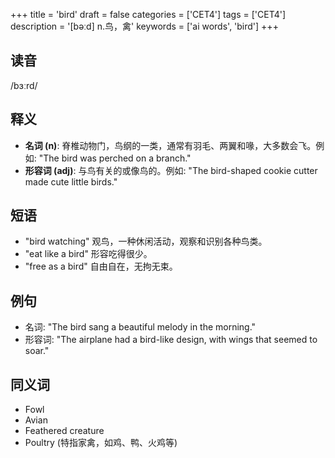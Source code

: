 +++
title = 'bird'
draft = false
categories = ['CET4']
tags = ['CET4']
description = '[bəːd] n.鸟，禽'
keywords = ['ai words', 'bird']
+++

## 读音
/bɜːrd/

## 释义
- **名词 (n)**: 脊椎动物门，鸟纲的一类，通常有羽毛、两翼和喙，大多数会飞。例如: "The bird was perched on a branch."
- **形容词 (adj)**: 与鸟有关的或像鸟的。例如: "The bird-shaped cookie cutter made cute little birds."

## 短语
- "bird watching" 观鸟，一种休闲活动，观察和识别各种鸟类。
- "eat like a bird" 形容吃得很少。
- "free as a bird" 自由自在，无拘无束。

## 例句
- 名词: "The bird sang a beautiful melody in the morning."
- 形容词: "The airplane had a bird-like design, with wings that seemed to soar."

## 同义词
- Fowl
- Avian
- Feathered creature
- Poultry (特指家禽，如鸡、鸭、火鸡等)
